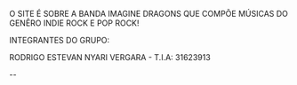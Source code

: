 O SITE É SOBRE A BANDA IMAGINE DRAGONS QUE COMPÕE MÚSICAS
DO GENÊRO INDIE ROCK E POP ROCK!

INTEGRANTES DO GRUPO:

RODRIGO ESTEVAN NYARI VERGARA - T.I.A: 31623913

--